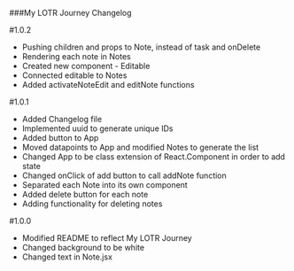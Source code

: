 ###My LOTR Journey Changelog

#1.0.2
* Pushing children and props to Note, instead of task and onDelete
* Rendering each note in Notes
* Created new component - Editable
* Connected editable to Notes
* Added activateNoteEdit and editNote functions

#1.0.1
* Added Changelog file
* Implemented uuid to generate unique IDs
* Added button to App
* Moved datapoints to App and modified Notes to generate the list
* Changed App to be class extension of React.Component in order to add state
* Changed onClick of add button to call addNote function
* Separated each Note into its own component
* Added delete button for each note
* Adding functionality for deleting notes

#1.0.0
* Modified README to reflect My LOTR Journey
* Changed background to be white
* Changed text in Note.jsx
